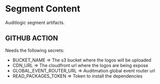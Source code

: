 # Segment Content
Auditlogic segment artifacts.

## GITHUB ACTION 
Needs the following secrets:
- BUCKET_NAME => The s3 bucket where the logos will be uploaded
- CDN_URL => The cloudfront url where the logos are being expose
- GLOBAL_EVENT_ROUTER_URL => Auditmation global event router url
- READ_PACKAGES_TOKEN => Token to install the dependencies
